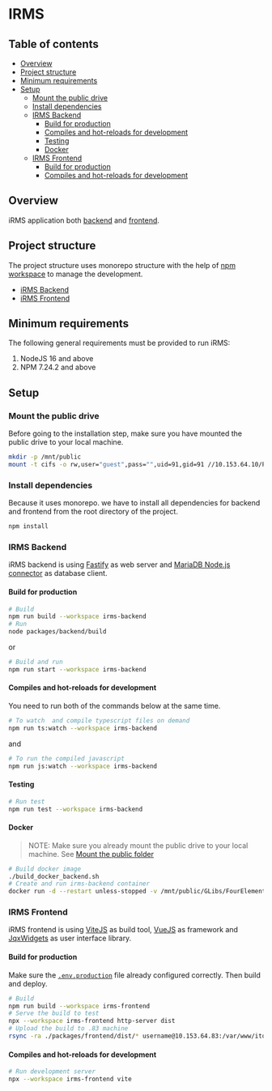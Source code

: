 # IRMS

## Table of contents

- [Overview](#overview)
- [Project structure](#project-structure)
- [Minimum requirements](#minimum-requirements)
- [Setup](#setup)
  - [Mount the public drive](#mount-the-public-drive)
  - [Install dependencies](#install-dependencies)
  - [IRMS Backend](#irms-backend)
    - [Build for production](#build-for-production)
    - [Compiles and hot-reloads for development](#compiles-and-hot-reloads-for-development)
    - [Testing](#testing)
    - [Docker](#docker)
  - [IRMS Frontend](#irms-frontend)
    - [Build for production](#build-for-production)
    - [Compiles and hot-reloads for development](#compiles-and-hot-reloads-for-development)

## Overview

iRMS application both [backend](packages/backend/) and [frontend](packages/frontend/).

## Project structure

The project structure uses monorepo structure with the help of [npm workspace](https://docs.npmjs.com/cli/v7/using-npm/workspaces) to manage the development.

- [iRMS Backend](packages/backend/)
- [iRMS Frontend](packages/frontend/)

## Minimum requirements

The following general requirements must be provided to run iRMS:

1. NodeJS 16 and above
2. NPM 7.24.2 and above

## Setup

### Mount the public drive

Before going to the installation step, make sure you have mounted the public drive to your local machine.

```sh
mkdir -p /mnt/public
mount -t cifs -o rw,user="guest",pass="",uid=91,gid=91 //10.153.64.10/Public /mnt/public/
```

### Install dependencies

Because it uses monorepo. we have to install all dependencies for backend and frontend from the root directory of the project.

```sh
npm install
```

### IRMS Backend

iRMS backend is using [Fastify](https://www.fastify.io/) as web server and [MariaDB Node.js connector](https://www.npmjs.com/package/mariadb) as database client.

#### Build for production

```sh
# Build
npm run build --workspace irms-backend
# Run
node packages/backend/build
```

or

```sh
# Build and run
npm run start --workspace irms-backend
```

#### Compiles and hot-reloads for development

You need to run both of the commands below at the same time.

```sh
# To watch  and compile typescript files on demand
npm run ts:watch --workspace irms-backend
```

and

```sh
# To run the compiled javascript
npm run js:watch --workspace irms-backend
```

#### Testing

```sh
# Run test
npm run test --workspace irms-backend
```

#### Docker

> NOTE: Make sure you already mount the public drive to your local machine. See [Mount the public folder](#mount-the-public-drive)

```sh
# Build docker image
./build_docker_backend.sh
# Create and run irms-backend container
docker run -d --restart unless-stopped -v /mnt/public/GLibs/FourElementsConfig/iRMS:/mnt/public/GLibs/FourElementsConfig/iRMS/ --name irms-backend -p 8000:8000 alphien/irms-backend node packages/backend/build

```

### IRMS Frontend

iRMS frontend is using [ViteJS](https://vitejs.dev/) as build tool, [VueJS](https://vuejs.org/) as framework and [JqxWidgets](https://www.jqwidgets.com/) as user interface library.

#### Build for production

Make sure the [`.env.production`](packages/frontend/.env.production) file already configured correctly. Then build and deploy.

```sh
# Build
npm run build --workspace irms-frontend
# Serve the build to test
npx --workspace irms-frontend http-server dist
# Upload the build to .83 machine
rsync -ra ./packages/frontend/dist/* username@10.153.64.83:/var/www/itools/irms-fe
```

#### Compiles and hot-reloads for development

```sh
# Run development server
npx --workspace irms-frontend vite
```
